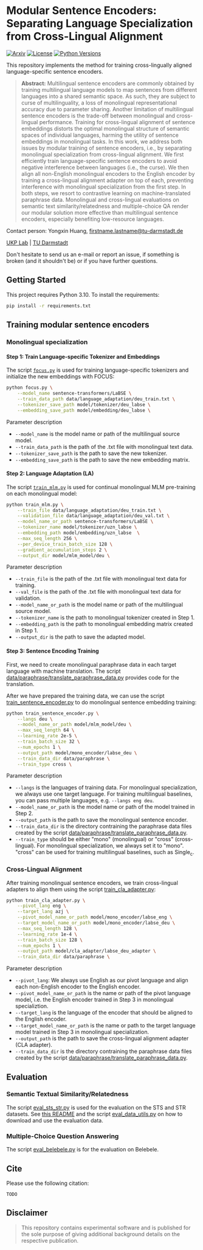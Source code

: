 # Modular Sentence Encoders: Separating Language Specialization from Cross-Lingual Alignment
[![Arxiv](https://img.shields.io/badge/Arxiv-YYMM.NNNNN-red?style=flat-square&logo=arxiv&logoColor=white)](https://put-here-your-paper.com)
[![License](https://img.shields.io/github/license/UKPLab/ukp-project-template)](https://opensource.org/licenses/Apache-2.0)
[![Python Versions](https://img.shields.io/badge/Python-3.10-blue.svg?style=flat&logo=python&logoColor=white)](https://www.python.org/)


This repository implements the method for training cross-lingually aligned language-specific sentence encoders.  

> **Abstract:** Multilingual sentence encoders are commonly obtained by training multilingual language models to map sentences from different languages into a shared semantic space. As such, they are subject to curse of multilinguality, a loss of monolingual representational accuracy due to parameter sharing. Another limitation of multilingual sentence encoders is the trade-off between monolingual and cross-lingual performance. Training for cross-lingual alignment of sentence embeddings distorts the optimal monolingual structure of semantic spaces of individual languages, harming the utility of sentence embeddings in monolingual tasks. In this work, we address both issues by modular training of sentence encoders, i.e., by separating monolingual specialization from cross-lingual alignment. We first efficiently train language-specific sentence encoders to avoid negative interference between languages (i.e., the curse). We then align all non-English monolingual encoders to the English encoder by training a cross-lingual alignment adapter on top of each, preventing interference with monolingual specialization from the first step. In both steps, we resort to contrastive learning on machine-translated paraphrase data. Monolingual and cross-lingual evaluations on semantic text similarity/relatedness and multiple-choice QA render our modular solution more effective than multilingual sentence encoders, especially benefiting low-resource languages.

Contact person: Yongxin Huang, firstname.lastname@tu-darmstadt.de

[UKP Lab](https://www.ukp.tu-darmstadt.de/) | [TU Darmstadt](https://www.tu-darmstadt.de/
)

Don't hesitate to send us an e-mail or report an issue, if something is broken (and it shouldn't be) or if you have further questions.


## Getting Started
This project requires Python 3.10. To install the requirements: 
  ```bash
  pip install -r requirements.txt
  ```

## Training modular sentence encoders
### Monolingual specialization

#### Step 1: Train Language-specific Tokenizer and Embeddings
The script [`focus.py`](focus.py) is used for training language-specific tokenizers and initialize the new embeddings with FOCUS:

```bash
python focus.py \
    --model_name sentence-transformers/LaBSE \
    --train_data_path data/language_adaptation/deu_train.txt \
    --tokenizer_save_path model/tokenizer/deu_labse \
    --embedding_save_path model/embedding/deu_labse \
```
Parameter description
- `--model_name` is the model name or path of the multilingual source model.
- `--train_data_path` is the path of the .txt file with monolingual text data.
- `--tokenizer_save_path` is the path to save the new tokenizer.
- `--embedding_save_path` is the path to save the new embedding matrix.

#### Step 2: Language Adaptation (LA)
The script [`train_mlm.py`](train_mlm.py) is used for continual monolingual MLM pre-training on each monolingual model:

```bash
python train_mlm.py \
    --train_file data/language_adaptation/deu_train.txt \
    --validation_file data/language_adaptation/deu_val.txt \
    --model_name_or_path sentence-transformers/LaBSE \
    --tokenizer_name model/tokenizer/uzn_labse \
    --embedding_path model/embedding/uzn_labse  \
    --max_seq_length 256 \
    --per_device_train_batch_size 128 \
    --gradient_accumulation_steps 2 \
    --output_dir model/mlm_model/deu \
```
Parameter description
- `--train_file` is the path of the .txt file with monolingual text data for training.
- `--val_file` is the path of the .txt file with monolingual text data for validation.
- `--model_name_or_path` is the model name or path of the multilingual source model.
- `--tokenizer_name` is the path to monolingual tokenizer created in Step 1.
- `--embedding_path` is the path to monolingual embedding matrix created in Step 1.
- `--output_dir` is the path to save the adapted model. 

#### Step 3: Sentence Encoding Training
First, we need to create monolingual paraphrase data in each target language with machine translation. The script [data/paraphrase/translate_paraphrase_data.py](data/paraphrase/translate_paraphrase_data.py) provides code for the translation.   


After we have prepared the training data, we can use the script [train_sentence_encoder.py](train_sentence_encoder.py) to do monolingual sentence embedding training:

```bash
python train_sentence_encoder.py \
    --langs deu \
    --model_name_or_path model/mlm_model/deu \
    --max_seq_length 64 \
    --learning_rate 2e-5 \
    --train_batch_size 32 \
    --num_epochs 1 \
    --output_path model/mono_encoder/labse_deu \
    --train_data_dir data/paraphrase \
    --train_type cross \
```
Parameter description
- `--langs` is the languages of training data. For monolingual specialization, we always use one target language. For training multilingual baselines, you can pass multiple languages, e.g. `--langs eng deu`.
- `--model_name_or_path` is the model name or path of the model trained in Step 2.  
- `--output_path` is the path to save the monolingual sentence encoder. 
- `--train_data_dir` is the directory contraining the paraphrase data files created by the script [data/paraphrase/translate_paraphrase_data.py](data/paraphrase/translate_paraphrase_data.py).
- `--train_type` should be either "mono" (monolingual) or "cross" (cross-lingual). For monolingual specialization, we always set it to "mono". "cross" can be used for training multilingual baselines, such as Single<sub>c</sub>. 

### Cross-Lingual Alignment
After training monolingual sentence encoders, we train cross-lingual adapters to align them using the script [train_cla_adapter.py](train_cla_adapter.py):  

```bash
python train_cla_adapter.py \
    --pivot_lang eng \
    --target_lang azj \
    --pivot_model_name_or_path model/mono_encoder/labse_eng \
    --target_model_name_or_path model/mono_encoder/labse_deu \
    --max_seq_length 128 \
    --learning_rate 1e-4 \
    --train_batch_size 128 \
    --num_epochs 1 \
    --output_path model/cla_adapter/labse_deu_adapter \
    --train_data_dir data/paraphrase \
```
Parameter description
- `--pivot_lang`: We always use English as our pivot language and align each non-English encoder to the English encoder. 
- `--pivot_model_name_or_path` is the name or path of the pivot language model, i.e. the English encoder trained in Step 3 in monolingual specializtion. 
- `--target_lang` is the language of the encoder that should be aligned to the English encoder.
- `--target_model_name_or_path` is the name or path to the target language model trained in Step 3 in monolingual specialization.
- `--output_path` is the path to save the cross-lingual alignment adapter (CLA adapter). 
- `--train_data_dir` is the directory contraining the paraphrase data files created by the script [data/paraphrase/translate_paraphrase_data.py](data/paraphrase/translate_paraphrase_data.py).

## Evaluation
### Semantic Textual Similarity/Relatedness
The script [eval_sts_str.py](eval_sts_str.py) is used for the evaluation on the STS and STR datasets. See [this README](data/sts_str/README.md) and the script [eval_data_utils.py](eval_data_utils.py) on how to download and use the evaluation data.

### Multiple-Choice Question Answering
The script [eval_belebele.py](eval.belebele.py) is for the evaluation on Belebele.  

## Cite

Please use the following citation:

```
TODO
```

## Disclaimer

> This repository contains experimental software and is published for the sole purpose of giving additional background details on the respective publication. 